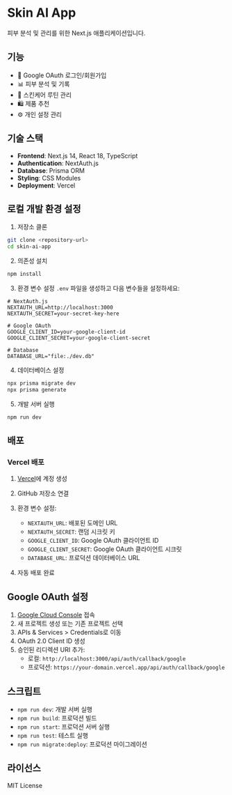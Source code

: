 # Skin AI App

피부 분석 및 관리를 위한 Next.js 애플리케이션입니다.

## 기능

- 🔐 Google OAuth 로그인/회원가입
- 📊 피부 분석 및 기록
- 📅 스킨케어 루틴 관리
- 🛍️ 제품 추천
- ⚙️ 개인 설정 관리

## 기술 스택

- **Frontend**: Next.js 14, React 18, TypeScript
- **Authentication**: NextAuth.js
- **Database**: Prisma ORM
- **Styling**: CSS Modules
- **Deployment**: Vercel

## 로컬 개발 환경 설정

1. 저장소 클론
```bash
git clone <repository-url>
cd skin-ai-app
```

2. 의존성 설치
```bash
npm install
```

3. 환경 변수 설정
`.env` 파일을 생성하고 다음 변수들을 설정하세요:

```env
# NextAuth.js
NEXTAUTH_URL=http://localhost:3000
NEXTAUTH_SECRET=your-secret-key-here

# Google OAuth
GOOGLE_CLIENT_ID=your-google-client-id
GOOGLE_CLIENT_SECRET=your-google-client-secret

# Database
DATABASE_URL="file:./dev.db"
```

4. 데이터베이스 설정
```bash
npx prisma migrate dev
npx prisma generate
```

5. 개발 서버 실행
```bash
npm run dev
```

## 배포

### Vercel 배포

1. [Vercel](https://vercel.com)에 계정 생성
2. GitHub 저장소 연결
3. 환경 변수 설정:
   - `NEXTAUTH_URL`: 배포된 도메인 URL
   - `NEXTAUTH_SECRET`: 랜덤 시크릿 키
   - `GOOGLE_CLIENT_ID`: Google OAuth 클라이언트 ID
   - `GOOGLE_CLIENT_SECRET`: Google OAuth 클라이언트 시크릿
   - `DATABASE_URL`: 프로덕션 데이터베이스 URL

4. 자동 배포 완료

## Google OAuth 설정

1. [Google Cloud Console](https://console.cloud.google.com/) 접속
2. 새 프로젝트 생성 또는 기존 프로젝트 선택
3. APIs & Services > Credentials로 이동
4. OAuth 2.0 Client ID 생성
5. 승인된 리디렉션 URI 추가:
   - 로컬: `http://localhost:3000/api/auth/callback/google`
   - 프로덕션: `https://your-domain.vercel.app/api/auth/callback/google`

## 스크립트

- `npm run dev`: 개발 서버 실행
- `npm run build`: 프로덕션 빌드
- `npm run start`: 프로덕션 서버 실행
- `npm run test`: 테스트 실행
- `npm run migrate:deploy`: 프로덕션 마이그레이션

## 라이선스

MIT License
